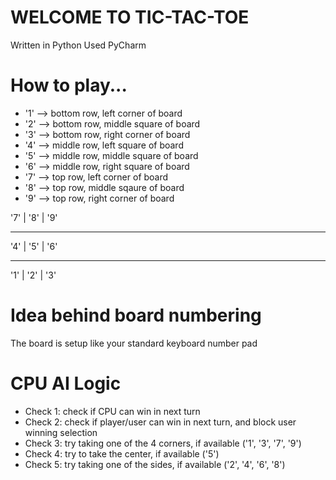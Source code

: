 # WELCOME TO TIC-TAC-TOE
Written in Python
Used PyCharm

# How to play...

- '1' --> bottom row, left corner of board
- '2' --> bottom row, middle square of board
- '3' --> bottom row, right corner of board
- '4' --> middle row, left square of board
- '5' --> middle row, middle square of board
- '6' --> middle row, right square of board
- '7' --> top row, left corner of board
- '8' --> top row, middle sqaure of board
- '9' --> top row, right corner of board


'7' | '8' | '9'
________________
'4' | '5' | '6'
________________
'1' | '2' | '3'

# Idea behind board numbering

The board is setup like your standard keyboard number pad

# CPU AI Logic
- Check 1: check if CPU can win in next turn
- Check 2: check if player/user can win in next turn, and block user winning selection
- Check 3: try taking one of the 4 corners, if available ('1', '3', '7', '9')
- Check 4: try to take the center, if available ('5')
- Check 5: try taking one of the sides, if available ('2', '4', '6', '8')
